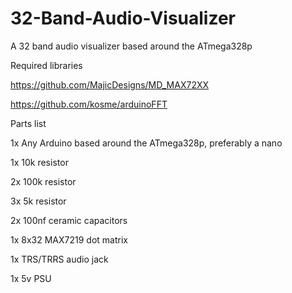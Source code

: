 # 32-Band-Audio-Visualizer
A 32 band audio visualizer based around the ATmega328p 

Required libraries

https://github.com/MajicDesigns/MD_MAX72XX

https://github.com/kosme/arduinoFFT

Parts list

1x Any Arduino based around the ATmega328p, preferably a nano

1x 10k resistor

2x 100k resistor

3x 5k resistor

2x 100nf ceramic capacitors

1x 8x32 MAX7219 dot matrix

1x TRS/TRRS audio jack

1x 5v PSU


